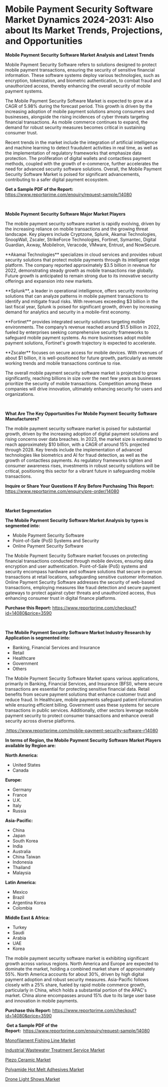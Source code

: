 <p><h1>Mobile Payment Security Software Market Dynamics 2024-2031: Also about Its Market Trends, Projections, and Opportunities</h1></p><p><strong>Mobile Payment Security Software Market Analysis and Latest Trends</strong></p>
<p><p>Mobile Payment Security Software refers to solutions designed to protect mobile payment transactions, ensuring the security of sensitive financial information. These software systems deploy various technologies, such as encryption, tokenization, and biometric authentication, to combat fraud and unauthorized access, thereby enhancing the overall security of mobile payment systems.</p><p>The Mobile Payment Security Software Market is expected to grow at a CAGR of 5.98% during the forecast period. This growth is driven by the increasing adoption of mobile payment solutions among consumers and businesses, alongside the rising incidences of cyber threats targeting financial transactions. As mobile commerce continues to expand, the demand for robust security measures becomes critical in sustaining consumer trust.</p><p>Recent trends in the market include the integration of artificial intelligence and machine learning to detect fraudulent activities in real time, as well as the implementation of regulatory frameworks that emphasize data protection. The proliferation of digital wallets and contactless payment methods, coupled with the growth of e-commerce, further accelerates the need for advanced security software solutions. Overall, the Mobile Payment Security Software Market is poised for significant advancements, contributing to a safer digital payment ecosystem.</p></p>
<p><strong>Get a Sample PDF of the Report:&nbsp;</strong> <a href="https://www.reportprime.com/enquiry/request-sample/14080?utm_campaign=1141&utm_medium=2&utm_source=Github&utm_content=ia&utm_term=25122024&utm_id=mobile-payment-security-software">https://www.reportprime.com/enquiry/request-sample/14080</a></p>
<p>&nbsp;</p>
<p><strong>Mobile Payment Security Software Major Market Players</strong></p>
<p><p>The mobile payment security software market is rapidly evolving, driven by the increasing reliance on mobile transactions and the growing threat landscape. Key players include Cryptzone, Splunk, Akamai Technologies, SnoopWall, Zscaler, StrikeForce Technologies, Fortinet, Symantec, Digital Guardian, Axway, MobileIron, Veracode, VMware, Entrust, and NowSecure.</p><p>**Akamai Technologies** specializes in cloud services and provides robust security solutions that protect mobile payments through its intelligent edge platform. The company reported approximately $3.5 billion in revenue for 2022, demonstrating steady growth as mobile transactions rise globally. Future growth is anticipated to remain strong due to its innovative security offerings and expansion into new markets.</p><p>**Splunk**, a leader in operational intelligence, offers security monitoring solutions that can analyze patterns in mobile payment transactions to identify and mitigate fraud risks. With revenues exceeding $3 billion in the last fiscal year, Splunk is poised for significant growth, driven by increasing demand for analytics and security in a mobile-first economy.</p><p>**Fortinet** provides integrated security solutions targeting mobile environments. The company’s revenue reached around $1.5 billion in 2022, fueled by enterprises seeking comprehensive security frameworks to safeguard mobile payment systems. As more businesses adopt mobile payment solutions, Fortinet's growth trajectory is expected to accelerate.</p><p>**Zscaler** focuses on secure access for mobile devices. With revenues of about $1 billion, it is well-positioned for future growth, particularly as remote working trends and mobile transactions continue to rise. </p><p>The overall mobile payment security software market is projected to grow significantly, reaching billions in size over the next few years as businesses prioritize the security of mobile transactions. Competition among these companies will drive innovation, ultimately enhancing security for users and organizations.</p></p>
<p>&nbsp;</p>
<p><strong>What Are The Key Opportunities For Mobile Payment Security Software Manufacturers?</strong></p>
<p><p>The mobile payment security software market is poised for substantial growth, driven by the increasing adoption of digital payment solutions and rising concerns over data breaches. In 2023, the market size is estimated to reach approximately $10 billion, with a CAGR of around 15% projected through 2028. Key trends include the implementation of advanced technologies like biometrics and AI for fraud detection, as well as the growth of contactless payments. As regulatory frameworks tighten and consumer awareness rises, investments in robust security solutions will be critical, positioning this sector for a vibrant future in safeguarding mobile transactions.</p></p>
<p><strong>Inquire or Share Your Questions If Any Before Purchasing This Report:</strong> <a href="https://www.reportprime.com/enquiry/pre-order/14080?utm_campaign=1141&utm_medium=2&utm_source=Github&utm_content=ia&utm_term=25122024&utm_id=mobile-payment-security-software">https://www.reportprime.com/enquiry/pre-order/14080</a></p>
<p>&nbsp;</p>
<p><strong>Market Segmentation</strong></p>
<p><strong>The Mobile Payment Security Software Market Analysis by types is segmented into:</strong></p>
<p><ul><li>Mobile Payment Security Software</li><li>Point-of-Sale (PoS) Systems and Security</li><li>Online Payment Security Software</li></ul></p>
<p><p>The Mobile Payment Security Software market focuses on protecting financial transactions conducted through mobile devices, ensuring data encryption and user authentication. Point-of-Sale (PoS) systems and security encompass hardware and software solutions that secure in-person transactions at retail locations, safeguarding sensitive customer information. Online Payment Security Software addresses the security of web-based transactions, employing measures like fraud detection and secure payment gateways to protect against cyber threats and unauthorized access, thus enhancing consumer trust in digital finance platforms.</p></p>
<p><strong>Purchase this Report:&nbsp;</strong><a href="https://www.reportprime.com/checkout?id=14080&price=3590&utm_campaign=1141&utm_medium=2&utm_source=Github&utm_content=ia&utm_term=25122024&utm_id=mobile-payment-security-software">https://www.reportprime.com/checkout?id=14080&price=3590</a></p>
<p>&nbsp;</p>
<p><strong>The Mobile Payment Security Software Market Industry Research by Application is segmented into:</strong></p>
<p><ul><li>Banking, Financial Services and Insurance</li><li>Retail</li><li>Healthcare</li><li>Government</li><li>Others</li></ul></p>
<p><p>The Mobile Payment Security Software Market spans various applications, primarily in Banking, Financial Services, and Insurance (BFSI), where secure transactions are essential for protecting sensitive financial data. Retail benefits from secure payment solutions that enhance customer trust and reduce fraud. In Healthcare, mobile payments safeguard patient information while ensuring efficient billing. Government uses these systems for secure transactions in public services. Additionally, other sectors leverage mobile payment security to protect consumer transactions and enhance overall security across diverse platforms.</p></p>
<p><a href="https://www.reportprime.com/mobile-payment-security-software-r14080?utm_campaign=1141&utm_medium=2&utm_source=Github&utm_content=ia&utm_term=25122024&utm_id=mobile-payment-security-software">&nbsp;https://www.reportprime.com/mobile-payment-security-software-r14080</a></p>
<p><strong>In terms of Region, the Mobile Payment Security Software Market Players available by Region are:</strong></p>
<p>
    <p> <strong> North America: </strong>
        <ul>
            <li>United States</li>
            <li>Canada</li>
        </ul>
        </p> 
    <p> <strong> Europe: </strong>
        <ul>
            <li>Germany</li>
            <li>France</li>
            <li>U.K.</li>
            <li>Italy</li>
            <li>Russia</li>
        </ul>
        </p> 
    <p> <strong> Asia-Pacific: </strong>
        <ul>
            <li>China</li>
            <li>Japan</li>
            <li>South Korea</li>
            <li>India</li>
            <li>Australia</li>
            <li>China Taiwan</li>
            <li>Indonesia</li>
            <li>Thailand</li>
            <li>Malaysia</li>
        </ul>
        </p> 
    <p> <strong> Latin America: </strong>
        <ul>
            <li>Mexico</li>
            <li>Brazil</li>
            <li>Argentina Korea</li>
            <li>Colombia</li>
        </ul>
        </p> 
    <p> <strong> Middle East & Africa: </strong>
        <ul>
            <li>Turkey</li>
            <li>Saudi</li>
            <li>Arabia</li>
            <li>UAE</li>
            <li>Korea</li>
        </ul>
    </p>
    </p>
<p><p>The mobile payment security software market is exhibiting significant growth across various regions. North America and Europe are expected to dominate the market, holding a combined market share of approximately 55%. North America accounts for about 30%, driven by high digital payment adoption and robust security measures. Asia-Pacific follows closely with a 25% share, fueled by rapid mobile commerce growth, particularly in China, which holds a substantial portion of the APAC's market. China alone encompasses around 15% due to its large user base and innovation in mobile payments.</p></p>
<p><strong>Purchase this Report: </strong><a href="https://www.reportprime.com/checkout?id=14080&price=3590&utm_campaign=1141&utm_medium=2&utm_source=Github&utm_content=ia&utm_term=25122024&utm_id=mobile-payment-security-software">https://www.reportprime.com/checkout?id=14080&price=3590</a></p>
<p>&nbsp;<strong>Get a Sample PDF of the Report:&nbsp;&nbsp;</strong><a href="https://www.reportprime.com/enquiry/request-sample/14080?utm_campaign=1141&utm_medium=2&utm_source=Github&utm_content=ia&utm_term=25122024&utm_id=mobile-payment-security-software">https://www.reportprime.com/enquiry/request-sample/14080</a></p>
<p><strong></strong></p>
<p><p><a href="https://www.linkedin.com/pulse/monofilament-fishing-line-market-report-analyzing-size-key-prpve?utm_campaign=1141&utm_medium=2&utm_source=Github&utm_content=ia&utm_term=25122024&utm_id=mobile-payment-security-software">Monofilament Fishing Line Market</a></p><p><a href="https://github.com/donnettaletizia/Market-Research-Report-List-1/blob/main/industrial-wastewater-treatment-service-market.md?utm_campaign=1141&utm_medium=2&utm_source=Github&utm_content=ia&utm_term=25122024&utm_id=mobile-payment-security-software">Industrial Wastewater Treatment Service Market</a></p><p><a href="https://www.linkedin.com/pulse/piezo-ceramic-research-study-market-outlook-regulatory-trends-rkxve?utm_campaign=1141&utm_medium=2&utm_source=Github&utm_content=ia&utm_term=25122024&utm_id=mobile-payment-security-software">Piezo Ceramic Market</a></p><p><a href="https://www.linkedin.com/pulse/polyamide-hot-melt-adhesives-market-trends-analysis-size-share-ikhne?utm_campaign=1141&utm_medium=2&utm_source=Github&utm_content=ia&utm_term=25122024&utm_id=mobile-payment-security-software">Polyamide Hot Melt Adhesives Market</a></p><p><a href="https://github.com/alberthagorsuch/Market-Research-Report-List-1/blob/main/drone-light-shows-market.md?utm_campaign=1141&utm_medium=2&utm_source=Github&utm_content=ia&utm_term=25122024&utm_id=mobile-payment-security-software">Drone Light Shows Market</a></p></p>